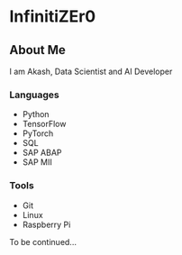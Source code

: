 # InfinitiZEr0
## About Me
I am Akash, Data Scientist and AI Developer

### Languages
* Python
* TensorFlow
* PyTorch
* SQL
* SAP ABAP
* SAP MII

### Tools
* Git
* Linux
* Raspberry Pi

To be continued...
